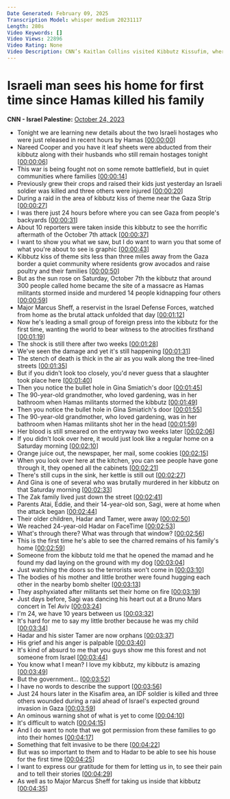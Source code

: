 ```yaml
---
Date Generated: February 09, 2025
Transcription Model: whisper medium 20231117
Length: 280s
Video Keywords: []
Video Views: 22896
Video Rating: None
Video Description: CNN’s Kaitlan Collins visited Kibbutz Kissufim, where Hamas killed 14 people and abducted 4 others during the October 7 attack. #CNN #News
---
```


# Israeli man sees his home for first time since Hamas killed his family
**CNN - Israel Palestine:** [October 24, 2023](https://www.youtube.com/watch?v=tmJf7cFKxik)
*  Tonight we are learning new details about the two Israeli hostages who were just released in recent hours by Hamas [[00:00:00](https://www.youtube.com/watch?v=tmJf7cFKxik&t=0.0s)]
*  Nareed Cooper and you have it leaf sheets were abducted from their kibbutz along with their husbands who still remain hostages tonight [[00:00:06](https://www.youtube.com/watch?v=tmJf7cFKxik&t=6.6000000000000005s)]
*  This war is being fought not on some remote battlefield, but in quiet communities where families [[00:00:14](https://www.youtube.com/watch?v=tmJf7cFKxik&t=14.44s)]
*  Previously grew their crops and raised their kids just yesterday an Israeli soldier was killed and three others were injured [[00:00:20](https://www.youtube.com/watch?v=tmJf7cFKxik&t=20.52s)]
*  During a raid in the area of kibbutz kiss of theme near the Gaza Strip [[00:00:27](https://www.youtube.com/watch?v=tmJf7cFKxik&t=27.36s)]
*  I was there just 24 hours before where you can see Gaza from people's backyards [[00:00:31](https://www.youtube.com/watch?v=tmJf7cFKxik&t=31.4s)]
*  About 10 reporters were taken inside this kibbutz to see the horrific aftermath of the October 7th attack [[00:00:37](https://www.youtube.com/watch?v=tmJf7cFKxik&t=37.16s)]
*  I want to show you what we saw, but I do want to warn you that some of what you're about to see is graphic [[00:00:43](https://www.youtube.com/watch?v=tmJf7cFKxik&t=43.92s)]
*  Kibbutz kiss of theme sits less than three miles away from the Gaza border a quiet community where residents grow avocados and raise poultry and their families [[00:00:50](https://www.youtube.com/watch?v=tmJf7cFKxik&t=50.6s)]
*  But as the sun rose on Saturday, October 7th the kibbutz that around 300 people called home became the site of a massacre as Hamas militants stormed inside and murdered 14 people kidnapping four others [[00:00:59](https://www.youtube.com/watch?v=tmJf7cFKxik&t=59.6s)]
*  Major Marcus Sheff, a reservist in the Israel Defense Forces, watched from home as the brutal attack unfolded that day [[00:01:12](https://www.youtube.com/watch?v=tmJf7cFKxik&t=72.6s)]
*  Now he's leading a small group of foreign press into the kibbutz for the first time, wanting the world to bear witness to the atrocities firsthand [[00:01:19](https://www.youtube.com/watch?v=tmJf7cFKxik&t=79.6s)]
*  The shock is still there after two weeks [[00:01:28](https://www.youtube.com/watch?v=tmJf7cFKxik&t=88.6s)]
*  We've seen the damage and yet it's still happening [[00:01:31](https://www.youtube.com/watch?v=tmJf7cFKxik&t=91.6s)]
*  The stench of death is thick in the air as you walk along the tree-lined streets [[00:01:35](https://www.youtube.com/watch?v=tmJf7cFKxik&t=95.6s)]
*  But if you didn't look too closely, you'd never guess that a slaughter took place here [[00:01:40](https://www.youtube.com/watch?v=tmJf7cFKxik&t=100.6s)]
*  Then you notice the bullet hole in Gina Smiatich's door [[00:01:45](https://www.youtube.com/watch?v=tmJf7cFKxik&t=105.6s)]
*  The 90-year-old grandmother, who loved gardening, was in her bathroom when Hamas militants stormed the kibbutz [[00:01:49](https://www.youtube.com/watch?v=tmJf7cFKxik&t=109.6s)]
*  Then you notice the bullet hole in Gina Smiatich's door [[00:01:55](https://www.youtube.com/watch?v=tmJf7cFKxik&t=115.6s)]
*  The 90-year-old grandmother, who loved gardening, was in her bathroom when Hamas militants shot her in the head [[00:01:59](https://www.youtube.com/watch?v=tmJf7cFKxik&t=119.6s)]
*  Her blood is still smeared on the entryway two weeks later [[00:02:06](https://www.youtube.com/watch?v=tmJf7cFKxik&t=126.6s)]
*  If you didn't look over here, it would just look like a regular home on a Saturday morning [[00:02:10](https://www.youtube.com/watch?v=tmJf7cFKxik&t=130.6s)]
*  Orange juice out, the newspaper, her mail, some cookies [[00:02:15](https://www.youtube.com/watch?v=tmJf7cFKxik&t=135.6s)]
*  When you look over here at the kitchen, you can see people have gone through it, they opened all the cabinets [[00:02:21](https://www.youtube.com/watch?v=tmJf7cFKxik&t=141.6s)]
*  There's still cups in the sink, her kettle is still out [[00:02:27](https://www.youtube.com/watch?v=tmJf7cFKxik&t=147.6s)]
*  And Gina is one of several who was brutally murdered in her kibbutz on that Saturday morning [[00:02:33](https://www.youtube.com/watch?v=tmJf7cFKxik&t=153.6s)]
*  The Zak family lived just down the street [[00:02:41](https://www.youtube.com/watch?v=tmJf7cFKxik&t=161.6s)]
*  Parents Atai, Eddie, and their 14-year-old son, Sagi, were at home when the attack began [[00:02:44](https://www.youtube.com/watch?v=tmJf7cFKxik&t=164.6s)]
*  Their older children, Hadar and Tamer, were away [[00:02:50](https://www.youtube.com/watch?v=tmJf7cFKxik&t=170.6s)]
*  We reached 24-year-old Hadar on FaceTime [[00:02:53](https://www.youtube.com/watch?v=tmJf7cFKxik&t=173.6s)]
*  What's through there? What was through that window? [[00:02:56](https://www.youtube.com/watch?v=tmJf7cFKxik&t=176.6s)]
*  This is the first time he's able to see the charred remains of his family's home [[00:02:59](https://www.youtube.com/watch?v=tmJf7cFKxik&t=179.6s)]
*  Someone from the kibbutz told me that he opened the mamad and he found my dad laying on the ground with my dog [[00:03:04](https://www.youtube.com/watch?v=tmJf7cFKxik&t=184.6s)]
*  Just watching the doors so the terrorists won't come in [[00:03:10](https://www.youtube.com/watch?v=tmJf7cFKxik&t=190.6s)]
*  The bodies of his mother and little brother were found hugging each other in the nearby bomb shelter [[00:03:13](https://www.youtube.com/watch?v=tmJf7cFKxik&t=193.6s)]
*  They asphyxiated after militants set their home on fire [[00:03:19](https://www.youtube.com/watch?v=tmJf7cFKxik&t=199.6s)]
*  Just days before, Sagi was dancing his heart out at a Bruno Mars concert in Tel Aviv [[00:03:24](https://www.youtube.com/watch?v=tmJf7cFKxik&t=204.6s)]
*  I'm 24, we have 10 years between us [[00:03:32](https://www.youtube.com/watch?v=tmJf7cFKxik&t=212.6s)]
*  It's hard for me to say my little brother because he was my child [[00:03:34](https://www.youtube.com/watch?v=tmJf7cFKxik&t=214.6s)]
*  Hadar and his sister Tamer are now orphans [[00:03:37](https://www.youtube.com/watch?v=tmJf7cFKxik&t=217.6s)]
*  His grief and his anger is palpable [[00:03:40](https://www.youtube.com/watch?v=tmJf7cFKxik&t=220.6s)]
*  It's kind of absurd to me that you guys show me this forest and not someone from Israel [[00:03:44](https://www.youtube.com/watch?v=tmJf7cFKxik&t=224.6s)]
*  You know what I mean? I love my kibbutz, my kibbutz is amazing [[00:03:49](https://www.youtube.com/watch?v=tmJf7cFKxik&t=229.6s)]
*  But the government... [[00:03:52](https://www.youtube.com/watch?v=tmJf7cFKxik&t=232.6s)]
*  I have no words to describe the support [[00:03:56](https://www.youtube.com/watch?v=tmJf7cFKxik&t=236.6s)]
*  Just 24 hours later in the Kisafim area, an IDF soldier is killed and three others wounded during a raid ahead of Israel's expected ground invasion in Gaza [[00:03:59](https://www.youtube.com/watch?v=tmJf7cFKxik&t=239.6s)]
*  An ominous warning shot of what is yet to come [[00:04:10](https://www.youtube.com/watch?v=tmJf7cFKxik&t=250.6s)]
*  It's difficult to watch [[00:04:15](https://www.youtube.com/watch?v=tmJf7cFKxik&t=255.6s)]
*  And I do want to note that we got permission from these families to go into their homes [[00:04:17](https://www.youtube.com/watch?v=tmJf7cFKxik&t=257.6s)]
*  Something that felt invasive to be there [[00:04:22](https://www.youtube.com/watch?v=tmJf7cFKxik&t=262.6s)]
*  But was so important to them and to Hadar to be able to see his house for the first time [[00:04:25](https://www.youtube.com/watch?v=tmJf7cFKxik&t=265.6s)]
*  I want to express our gratitude for them for letting us in, to see their pain and to tell their stories [[00:04:29](https://www.youtube.com/watch?v=tmJf7cFKxik&t=269.6s)]
*  As well as to Major Marcus Sheff for taking us inside that kibbutz [[00:04:35](https://www.youtube.com/watch?v=tmJf7cFKxik&t=275.6s)]
